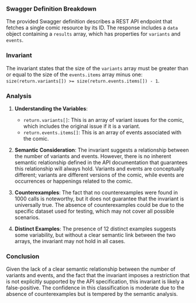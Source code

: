 ### Swagger Definition Breakdown
The provided Swagger definition describes a REST API endpoint that fetches a single comic resource by its ID. The response includes a `data` object containing a `results` array, which has properties for `variants` and `events`. 

### Invariant
The invariant states that the size of the `variants` array must be greater than or equal to the size of the `events.items` array minus one: `size(return.variants[]) >= size(return.events.items[]) - 1`. 

### Analysis
1. **Understanding the Variables**:
   - `return.variants[]`: This is an array of variant issues for the comic, which includes the original issue if it is a variant.
   - `return.events.items[]`: This is an array of events associated with the comic.

2. **Semantic Consideration**: The invariant suggests a relationship between the number of variants and events. However, there is no inherent semantic relationship defined in the API documentation that guarantees this relationship will always hold. Variants and events are conceptually different; variants are different versions of the comic, while events are occurrences or happenings related to the comic.

3. **Counterexamples**: The fact that no counterexamples were found in 1000 calls is noteworthy, but it does not guarantee that the invariant is universally true. The absence of counterexamples could be due to the specific dataset used for testing, which may not cover all possible scenarios.

4. **Distinct Examples**: The presence of 12 distinct examples suggests some variability, but without a clear semantic link between the two arrays, the invariant may not hold in all cases.

### Conclusion
Given the lack of a clear semantic relationship between the number of variants and events, and the fact that the invariant imposes a restriction that is not explicitly supported by the API specification, this invariant is likely a false-positive. The confidence in this classification is moderate due to the absence of counterexamples but is tempered by the semantic analysis.

